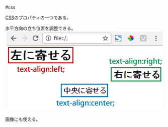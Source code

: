 #css 

[CSS](CSS.md)のプロパティの一つである。

水平方向の立ち位置を調整できる。
![300x170](../02_Extra/text-align-2-large.webp)

画像にも使える。

